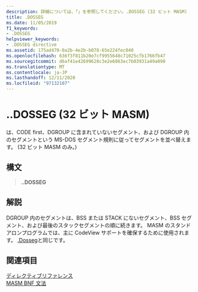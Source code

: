 ```yaml
---
description: 詳細については、「」を参照してください。.DOSSEG (32 ビット MASM)
title: .DOSSEG
ms.date: 11/05/2019
f1_keywords:
- .DOSSEG
helpviewer_keywords:
- .DOSSEG directive
ms.assetid: 175ad470-0a2b-4e2b-b078-65e224fec040
ms.openlocfilehash: 636f3f811b20e7cf9955648c71025cfb1766fb47
ms.sourcegitcommit: d6af41e42699628c3e2e6063ec7b03931a49a098
ms.translationtype: MT
ms.contentlocale: ja-JP
ms.lasthandoff: 12/11/2020
ms.locfileid: "97132107"
---
```

# <a name="dosseg-32-bit-masm"></a>..DOSSEG (32 ビット MASM)

は、CODE first、DGROUP に含まれていないセグメント、および DGROUP 内のセグメントという MS-DOS セグメント規則に従ってセグメントを並べ替えます。 (32 ビット MASM のみ。)

## <a name="syntax"></a>構文

> **..DOSSEG**

## <a name="remarks"></a>解説

DGROUP 内のセグメントは、BSS または STACK にないセグメント、BSS セグメント、および最後のスタックセグメントの順に続きます。 MASM のスタンドアロンプログラムでは、主に CodeView サポートを確保するために使用されます。 [.Dosseg](dosseg.md)と同じです。

## <a name="see-also"></a>関連項目

[ディレクティブリファレンス](directives-reference.md)\
[MASM BNF 文法](masm-bnf-grammar.md)
